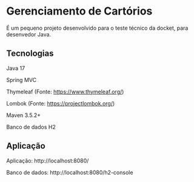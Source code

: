
# Gerenciamento de Cartórios

É um pequeno projeto desenvolvido para o teste técnico da docket, para desenvedor Java.




## Tecnologias

Java 17 

Spring MVC 

Thymeleaf (Fonte: https://www.thymeleaf.org/)

Lombok (Fonte: https://projectlombok.org/)

Maven 3.5.2+

Banco de dados H2
## Aplicação

Aplicação: http://localhost:8080/

Banco de dados: http://localhost:8080/h2-console

